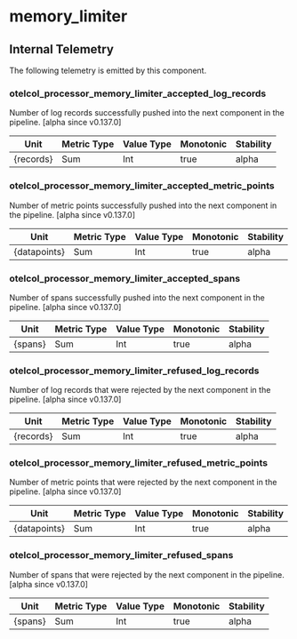 [comment]: <> (Code generated by mdatagen. DO NOT EDIT.)

# memory_limiter

## Internal Telemetry

The following telemetry is emitted by this component.

### otelcol_processor_memory_limiter_accepted_log_records

Number of log records successfully pushed into the next component in the pipeline. [alpha since v0.137.0]

| Unit | Metric Type | Value Type | Monotonic | Stability |
| ---- | ----------- | ---------- | --------- | --------- |
| {records} | Sum | Int | true | alpha |

### otelcol_processor_memory_limiter_accepted_metric_points

Number of metric points successfully pushed into the next component in the pipeline. [alpha since v0.137.0]

| Unit | Metric Type | Value Type | Monotonic | Stability |
| ---- | ----------- | ---------- | --------- | --------- |
| {datapoints} | Sum | Int | true | alpha |

### otelcol_processor_memory_limiter_accepted_spans

Number of spans successfully pushed into the next component in the pipeline. [alpha since v0.137.0]

| Unit | Metric Type | Value Type | Monotonic | Stability |
| ---- | ----------- | ---------- | --------- | --------- |
| {spans} | Sum | Int | true | alpha |

### otelcol_processor_memory_limiter_refused_log_records

Number of log records that were rejected by the next component in the pipeline. [alpha since v0.137.0]

| Unit | Metric Type | Value Type | Monotonic | Stability |
| ---- | ----------- | ---------- | --------- | --------- |
| {records} | Sum | Int | true | alpha |

### otelcol_processor_memory_limiter_refused_metric_points

Number of metric points that were rejected by the next component in the pipeline. [alpha since v0.137.0]

| Unit | Metric Type | Value Type | Monotonic | Stability |
| ---- | ----------- | ---------- | --------- | --------- |
| {datapoints} | Sum | Int | true | alpha |

### otelcol_processor_memory_limiter_refused_spans

Number of spans that were rejected by the next component in the pipeline. [alpha since v0.137.0]

| Unit | Metric Type | Value Type | Monotonic | Stability |
| ---- | ----------- | ---------- | --------- | --------- |
| {spans} | Sum | Int | true | alpha |
